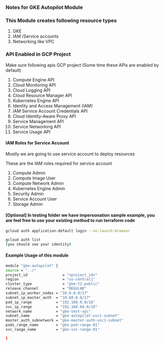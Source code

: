 ### Notes for GKE Autopilot Module

### This Module creates following resource types

1. GKE
2. IAM /Service accounts
3. Networking like VPC


### API Enabled in GCP Project

Make sure following apis GCP project (Some time these APis are enabled by default)
1. Compute Engine API
2. Cloud Monitoring API	
3. Cloud Logging API	
4. Cloud Resource Manager API		
5. Kubernetes Engine API	
6. Identity and Access Management (IAM) 
7. IAM Service Account Credentials API	
8. Cloud Identity-Aware Proxy API
9. Service Management API					
10. Service Networking API					
11. Service Usage API

#### IAM Roles for Service Account

Mostly we are going to use service account to deploy resources

These are the IAM roles required for service account
1. Compute Admin
2. Compute Image User
3. Compute Network Admin
4. Kubernetes Engine Admin
5. Security Admin
6. Service Account User
7. Storage Admin

#### [Optional] In testing folder we have impersonation sample example, you are feel free to use your existing method to run terraform code
```bash
gcloud auth application-default login --no-launch-browser

gcloud auth list
(you should see your identity)
```

#### Example Usage of this module
```bash
module "gke-autopilot" {
source = "../"
project_id                = "<project_id>"
region                    = "us-central1"
cluster_type              = "gke-t2-public"
release_channel           = "REGULAR"
subnet_ip_worker_nodes = "10.0.0.0/17"
subnet_ip_master_auth  = "10.60.0.0/17"
pod_ip_range           = "192.168.0.0/18"
svc_ip_range           = "192.168.64.0/18"
network_name           = "gke-test-vpc"
subnet_name            = "gke-autopilot-usc1-subnet"
master_auth_subnetwork = "gke-master-auth-usc1-subnet"
pods_range_name        = "gke-pod-range-01"
svc_range_name         = "gke-svc-range-01"

}
```